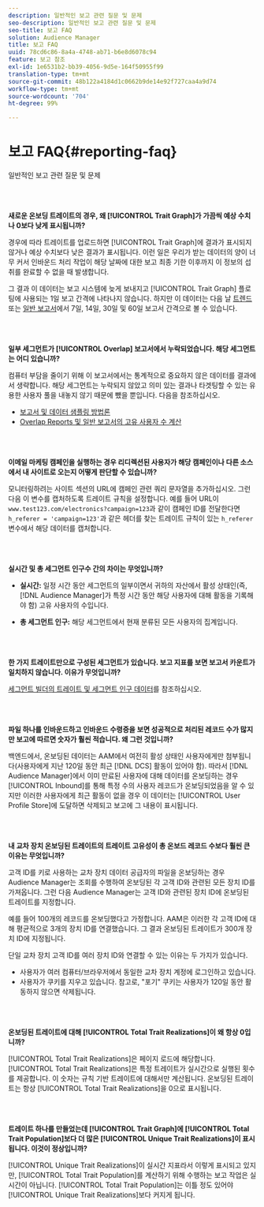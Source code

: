 ```yaml
---
description: 일반적인 보고 관련 질문 및 문제
seo-description: 일반적인 보고 관련 질문 및 문제
seo-title: 보고 FAQ
solution: Audience Manager
title: 보고 FAQ
uuid: 78cd6c86-8a4a-4748-ab71-b6e8d6078c94
feature: 보고 참조
exl-id: 1e6531b2-bb39-4056-9d5e-164f50955f99
translation-type: tm+mt
source-git-commit: 48b122a4184d1c0662b9de14e92f727caa4a9d74
workflow-type: tm+mt
source-wordcount: '704'
ht-degree: 99%

---
```


# 보고 FAQ{#reporting-faq}

일반적인 보고 관련 질문 및 문제

<br> 

<!-- 

faq_reports.xml

 -->

**새로운 온보딩 트레이트의 경우, 왜 [!UICONTROL Trait Graph]가 가끔씩 예상 수치나 0보다 낮게 표시됩니까?**

경우에 따라 트레이트를 업로드하면 [!UICONTROL Trait Graph]에 결과가 표시되지 않거나 예상 수치보다 낮은 결과가 표시됩니다. 이런 일은 우리가 받는 데이터의 양이 너무 커서 인바운드 처리 작업이 해당 날짜에 대한 보고 최종 기한 이후까지 이 정보의 섭취를 완료할 수 없을 때 발생합니다.

그 결과 이 데이터는 보고 시스템에 늦게 보내지고 [!UICONTROL Trait Graph] 플로팅에 사용되는 1일 보고 간격에 나타나지 않습니다. 하지만 이 데이터는 다음 날 [트렌드](../reporting/trend-reports.md#trend-report-overview) 또는 [일반 보고서](../reporting/general-reports.md#general-reports-overview)에서 7일, 14일, 30일 및 60일 보고서 간격으로 볼 수 있습니다.

<br> 

**일부 세그먼트가 [!UICONTROL Overlap] 보고서에서 누락되었습니다. 해당 세그먼트는 어디 있습니까?**

컴퓨터 부담을 줄이기 위해 이 보고서에서는 통계적으로 중요하지 않은 데이터를 결과에서 생략합니다. 해당 세그먼트는 누락되지 않았고 의미 있는 결과나 타겟팅할 수 있는 유용한 사용자 풀을 내놓지 않기 때문에 뺐을 뿐입니다. 다음을 참조하십시오.

* [보고서 및 데이터 샘플링 방법론](../reporting/report-sampling.md)
* [Overlap Reports 및 일반 보고서의 고유 사용자 수 계산](../reporting/unique-user-counts.md)

<br> 

**이메일 마케팅 캠페인을 실행하는 경우 리디렉션된 사용자가 해당 캠페인이나 다른 소스에서 내 사이트로 오는지 어떻게 판단할 수 있습니까?**

모니터링하려는 사이트 섹션의 URL에 캠페인 관련 쿼리 문자열을 추가하십시오. 그런 다음 이 변수를 캡처하도록 트레이트 규칙을 설정합니다. 예를 들어 URL이 `www.test123.com/electronics?campaign=123`과 같이 캠페인 ID를 전달한다면 `h_referer = 'campaign=123'`과 같은 헤더를 찾는 트레이트 규칙이 있는 `h_referer` 변수에서 해당 데이터를 캡처합니다.

<br> 

**실시간 및 총 세그먼트 인구수 간의 차이는 무엇입니까?**

* **실시간:** 일정 시간 동안 세그먼트의 일부이면서 귀하의 자산에서 활성 상태인(즉, [!DNL Audience Manager]가 특정 시간 동안 해당 사용자에 대해 활동을 기록해야 함) 고유 사용자의 수입니다.

* **총 세그먼트 인구:** 해당 세그먼트에서 현재 분류된 모든 사용자의 집계입니다.

<!-- 

<p> <b>Why is data available for total fires for traits but not segments?</b> </p> 
<p>Total fires correspond to page loads. Total trait fires provide the number of times that specific trait has fired. This number will always be equal to, or greater than, your unique user count. By contrast, segments are audience profiles that represent groups of users. Segments don't correlate to page loads or views because they're tied to logic that classifies users based on rules, not individual traits. </p>

 -->

<br> 

**한 가지 트레이트만으로 구성된 세그먼트가 있습니다. 보고 지표를 보면 보고서 카운트가 일치하지 않습니다. 이유가 무엇입니까?**

[세그먼트 빌더의 트레이트 및 세그먼트 인구 데이터](../features/segments/segment-builder-data.md)를 참조하십시오.

<br> 

<!-- 

<p> <b>Why would there be a difference between real-time segment population and the unique values?</b> </p> 
<p>Audience Manager uses different methodologies to count traits and segments. </p> 
<p>For traits, the uniques metric represents receipt of data collection. Every time a visitor realizes a particular trait, either in real-time via the DCS, or offline via Inbound, the uniques for that trait goes up by 1. </p> 
<p>For example, a trait uniques of 2,340 over the range of seven days means that 2,340 unique visitors realized that trait over the last seven days. </p> 
<p>Segments are counted differently because their primary purpose is to help you understand your audience better. Every time Audience Manager sees a visitor in real-time who is a member of a given segment, even if that segment isn’t being newly realized or re-realized on a request, the uniques for that segment goes up by 1. </p> 
<p>For example, a segment uniques of 5,000 over the range of seven days means that Audience Manager saw 5,000 unique users in real-time data-collection events over the last seven days who were members of that segment at the time that Audience Manager saw them, regardless of whether that was a new membership or a pre-existing one. </p>

 -->

**파일 하나를 인바운드하고 인바운드 수령증을 보면 성공적으로 처리된 레코드 수가 많지만 보고에 따르면 숫자가 훨씬 적습니다. 왜 그런 것입니까?**

백엔드에서, 온보딩된 데이터는 AAM에서 여전히 활성 상태인 사용자에게만 첨부됩니다(사용자에게 지난 120일 동안 최근 [!DNL DCS] 활동이 있어야 함). 따라서 [!DNL Audience Manager]에서 이미 만료된 사용자에 대해 데이터를 온보딩하는 경우 [!UICONTROL Inbound]를 통해 특정 수의 사용자 레코드가 온보딩되었음을 알 수 있지만 이러한 사용자에게 최근 활동이 없을 경우 이 데이터는 [!UICONTROL User Profile Store]에 도달하면 삭제되고 보고에 그 내용이 표시됩니다.

<br> 

**내 교차 장치 온보딩된 트레이트의 트레이트 고유성이 총 온보드 레코드 수보다 훨씬 큰 이유는 무엇입니까?**

고객 ID를 키로 사용하는 교차 장치 데이터 공급자의 파일을 온보딩하는 경우 Audience Manager는 조회를 수행하여 온보딩된 각 고객 ID와 관련된 모든 장치 ID를 가져옵니다. 그런 다음 Audience Manager는 고객 ID와 관련된 장치 ID에 온보딩된 트레이트를 지정합니다.

예를 들어 100개의 레코드를 온보딩했다고 가정합니다. AAM은 이러한 각 고객 ID에 대해 평균적으로 3개의 장치 ID를 연결했습니다. 그 결과 온보딩된 트레이트가 300개 장치 ID에 지정됩니다.

단일 교차 장치 고객 ID를 여러 장치 ID와 연결할 수 있는 이유는 두 가지가 있습니다.

* 사용자가 여러 컴퓨터/브라우저에서 동일한 교차 장치 계정에 로그인하고 있습니다.
* 사용자가 쿠키를 지우고 있습니다. 참고로, &quot;포기&quot; 쿠키는 사용자가 120일 동안 활동하지 않으면 삭제됩니다.

<br> 

**온보딩된 트레이트에 대해 [!UICONTROL Total Trait Realizations]이 왜 항상 0입니까?**

[!UICONTROL Total Trait Realizations]은 페이지 로드에 해당합니다. [!UICONTROL Total Trait Realizations]은 특정 트레이트가 실시간으로 실행된 횟수를 제공합니다. 이 숫자는 규칙 기반 트레이트에 대해서만 계산됩니다. 온보딩된 트레이트는 항상 [!UICONTROL Total Trait Realizations]을 0으로 표시됩니다.

<br> 

**트레이트 하나를 만들었는데 [!UICONTROL Trait Graph]에 [!UICONTROL Total Trait Population]보다 더 많은 [!UICONTROL Unique Trait Realizations]이 표시됩니다. 이것이 정상입니까?**

[!UICONTROL Unique Trait Realizations]이 실시간 지표라서 이렇게 표시되고 있지만, [!UICONTROL Total Trait Population]를 계산하기 위해 수행하는 보고 작업은 실시간이 아닙니다. [!UICONTROL Total Trait Population]는 이틀 정도 있어야 [!UICONTROL Unique Trait Realizations]보다 커지게 됩니다.
